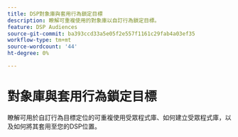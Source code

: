 ```yaml
---
title: DSP對象庫與套用行為鎖定目標
description: 瞭解可重複使用的對象庫以自訂行為鎖定目標。
feature: DSP Audiences
source-git-commit: ba393ccd33a5e05f2e557f1161c29fab4a03ef35
workflow-type: tm+mt
source-wordcount: '44'
ht-degree: 0%

---
```


# 對象庫與套用行為鎖定目標

瞭解可用於自訂行為目標定位的可重複使用受眾程式庫、如何建立受眾程式庫，以及如何將其套用至您的DSP位置。

<!--
>[!VIDEO]()
-->
